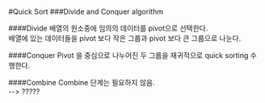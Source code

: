 #Quick Sort
###Divide and Conquer algorithm

####Divide
배열의 원소중에 임의의 데이터를 pivot으로 선택한다.  
배열에 있는 데이터들을 pivot 보다 작은 그룹과 pivot 보다 큰 그룹으로 나눈다.

####Conquer
Pivot 을 중심으로 나누어진 두 그룹을 재귀적으로 quick sorting 수행한다.

####Combine
Combine 단계는 필요하지 않음.  
--> ?????


